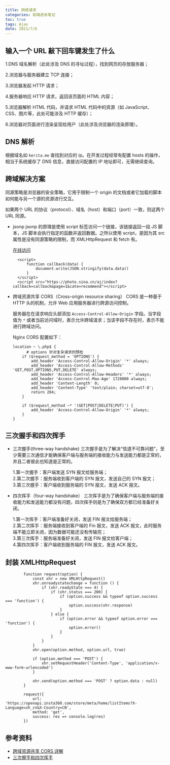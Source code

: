 ```yaml
---
title: 网络请求
categories: 前端进击笔记
toc: true
tags: Ajax
date: 2021/7/6
---
```


## 输入一个 URL 敲下回车键发生了什么

1.DNS 域名解析（此处涉及 DNS 的寻址过程），找到网页的存放服务器；

2.浏览器与服务器建立 TCP 连接；

3.浏览器发起 HTTP 请求；

4.服务器响应 HTTP 请求，返回该页面的 HTML 内容；

5.浏览器解析 HTML 代码，并请求 HTML 代码中的资源（如 JavaScript、CSS、图片等，此处可能涉及 HTTP 缓存）；

6.浏览器对页面进行渲染呈现给用户（此处涉及浏览器的渲染原理）。

<!-- more -->

## DNS 解析

根据域名如 `kerita.me` 查找到对应的 ip。在开发过程经常有配置 hosts 的操作，相当于系统缓存了 DNS 信息，直接访问配置的 IP 地址即可，无需继续查询。

## 跨域解决方案

同源策略是浏览器的安全策略，它用于限制一个 origin 的文档或者它加载的脚本如何能与另一个源的资源进行交互。

如果两个 URL 的协议（protocol）、域名（host）和端口（port）一致，则这两个 URL 同源。

- jsonp
  jsonp 的原理是使用 script 标签访问一个链接，该链接返回一段 JS 脚本，JS 脚本会执行指定的函数并返回数据。之所以使用 script，是因为其 src 属性是没有同源策略的限制，而 XMLHttpRequest 和 fetch 有。

  [在线访问](https://kerita.me/fe-attack-demo/6-request/jsonp.html)

  ```
  	<script>
  		function callback(data) {
  			document.write(JSON.stringify(data.data))
  		}
  	</script>
  	<script src="https://photo.sina.cn/aj/index?callback=callback&page=1&cate=recommend"></script>
  ```

- 跨域资源共享 CORS（Cross-origin resource sharing）
  CORS 是一种基于 HTTP 头的机制，允许 Web 应用服务器进行跨源访问控制。

  服务器在在请求响应头部添加 `Access-Control-Allow-Origin` 字段。当字段值为 `*` 或者当前访问域时，表示允许跨域请求；当该字段不存在时，表示不能进行跨域访问。

  Nginx CORS 配置如下：

  ```
  location ~ \.php$ {
  		# options 针对复杂请求的预检
      if ($request_method = 'OPTIONS') {
          add_header 'Access-Control-Allow-Origin' '*' always;
          add_header 'Access-Control-Allow-Methods' 'GET,POST,OPTIONS,PUT,DELETE' always;
          add_header 'Access-Control-Allow-Headers' '*' always;
          add_header 'Access-Control-Max-Age' 1728000 always;
          add_header 'Content-Length' 0;
          add_header 'Content-Type' 'text/plain; charset=utf-8';
          return 204;
      }

      if ($request_method ~* '(GET|POST|DELETE|PUT)') {
          add_header 'Access-Control-Allow-Origin' '*' always;
      }
  }
  ```

## 三次握手和四次挥手

- 三次握手(three-way handshake)
  三次握手是为了解决“信道不可靠问题”，至少需要三次通信才能确保客户端与服务端的接收能力与发送能力都是正常的，并且二者彼此也知道是正常的。

  1.第一次握手：客户端发送 SYN 报文给服务端；  
  2.第二次握手：服务端收到客户端的 SYN 报文，发送自己的 SYN 报文；  
  3.第三次握手：客户端收到服务端的 SYN 报文，发送 ACK 报文。

- 四次挥手（four-way handshake）
  三次挥手是为了确保客户端与服务端的接收能力和发送能力都没有问题，四次挥手则是为了确保双方都已经准备好关闭。

  1.第一次挥手：客户端准备好关闭，发送 FIN 报文给服务端；  
  2.第二次挥手：服务端接收到客户端的 Fin 报文，发送 ACK 报文，此时服务端不能立即关闭，因为数据可能还没有传输完；  
  3.第三次挥手：服务端准备好关闭，发送 FIN 报文给客户端；  
  4.第四次挥手：客户端收到服务端的 FIN 报文，发送 ACK 报文。

## 封装 XMLHttpRequest

```
		function request(option) {
			const xhr = new XMLHttpRequest()
			xhr.onreadystatechange = function () {
				if (xhr.readyState === 4) {
					if (xhr.status === 200) {
						if (option.success && typeof option.success === 'function') {
							option.success(xhr.response)
						}
					} else {
						if (option.error && typeof option.error === 'function') {
							option.error()
						}
					}
				}
			}
			xhr.open(option.method, option.url, true)

			if (option.method === 'POST') {
				xhr.setRequestHeader('Content-Type', 'application/x-www-form-urlencoded')
			}

			xhr.send(option.method === 'POST' ? option.data : null)
		}

		request({
			url: 'https://openapi.insta360.com/store/meta/home/listItems?X-Language=zh_cn&X-Country=CN',
			method: 'get',
			success: res => console.log(res)
		})
```

## 参考资料

- [跨域资源共享 CORS 详解](http://www.ruanyifeng.com/blog/2016/04/cors.html)
- [三次握手和四次挥手](https://zhuanlan.zhihu.com/p/86426969)
